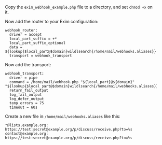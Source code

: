 Copy the `exim_webhook_example.php` file to a directory, and set `chmod +x` on it.

Now add the router to your Exim configuration:

```
webhook_router:
  driver = accept
  local_part_suffix = +*
  local_part_suffix_optional
  data = ${lookup{$local_part@$domain}wildlsearch{/home/mail/webhooks.aliases}}
  transport = webhook_transport
```

Now add the transport:

```
webhook_transport:
  driver = pipe
  command = /home/mail/webhook.php "${local_part}@${domain}" "${lookup{$local_part@$domain}wildlsearch{/home/mail/webhooks.aliases}}"
  return_fail_output
  log_fail_output
  log_defer_output
  temp_errors = 75
  timeout = 60s
```

Create a new file in `/home/mail/webhooks.aliases` like this:

```
*@lists.example.org: https://test:secret@example.org/p/discuss/receive.php?to=%s
contact@example.org: https://test:secret@example.org/p/discuss/receive.php?to=%s
```
